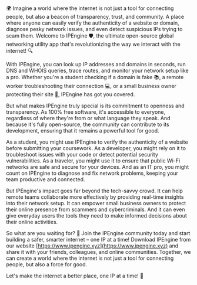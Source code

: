 🌍 Imagine a world where the internet is not just a tool for connecting people, but also a beacon of transparency, trust, and community. A place where anyone can easily verify the authenticity of a website or domain, diagnose pesky network issues, and even detect suspicious IPs trying to scam them. Welcome to IPEngine 🛡️, the ultimate open-source global networking utility app that's revolutionizing the way we interact with the internet! 🔍

With IPEngine, you can look up IP addresses and domains in seconds, run DNS and WHOIS queries, trace routes, and monitor your network setup like a pro. Whether you're a student checking if a domain is fake 📚, a remote worker troubleshooting their connection 💻, or a small business owner protecting their site 🏢, IPEngine has got you covered.

But what makes IPEngine truly special is its commitment to openness and transparency. As 100% free software, it's accessible to everyone, regardless of where they're from or what language they speak. And because it's fully open-source, the community can contribute to its development, ensuring that it remains a powerful tool for good.

As a student, you might use IPEngine to verify the authenticity of a website before submitting your coursework. As a developer, you might rely on it to troubleshoot issues with your code or detect potential security vulnerabilities. As a traveler, you might use it to ensure that public Wi-Fi networks are safe and secure for your devices. And as an IT pro, you might count on IPEngine to diagnose and fix network problems, keeping your team productive and connected.

But IPEngine's impact goes far beyond the tech-savvy crowd. It can help remote teams collaborate more effectively by providing real-time insights into their network setup. It can empower small business owners to protect their online presence from scammers and cybercriminals. And it can even give everyday users the tools they need to make informed decisions about their online activities.

So what are you waiting for? 🚀 Join the IPEngine community today and start building a safer, smarter internet – one IP at a time! Download IPEngine from our website [https://www.ipengine.xyz](https://www.ipengine.xyz) and share it with your friends, colleagues, and online communities. Together, we can create a world where the internet is not just a tool for connecting people, but also a force for good.

Let's make the internet a better place, one IP at a time! 💪